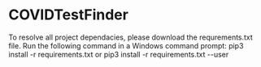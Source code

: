# COVIDTestFinder

To resolve all project dependacies, please download the requrements.txt file. Run the following command in a Windows command prompt:
pip3 install -r requirements.txt
or
pip3 install -r requirements.txt --user
